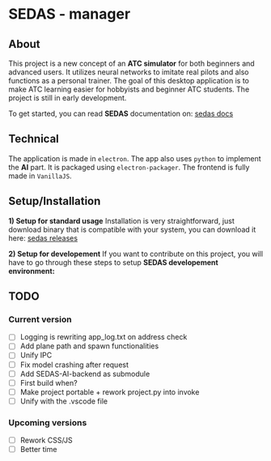 # SEDAS - manager

## About

This project is a new concept of an **ATC simulator** for both beginners and advanced users. It utilizes neural networks to imitate real pilots and also functions as a personal trainer. The goal of this desktop application is to make ATC learning easier for hobbyists and beginner ATC students. The project is still in early development.

To get started, you can read **SEDAS** documentation on: [sedas docs](https://sedas-docs.readthedocs.io/en/latest/)

## Technical

The application is made in `electron`. The app also uses `python` to implement the **AI** part. It is packaged using `electron-packager`. The frontend is fully made in `VanillaJS`.

## Setup/Installation

**1) Setup for standard usage**
Installation is very straightforward, just download binary that is compatible with your system, you can download it here: 
[sedas releases](https://github.com/SEDAS-DevTeam/SEDAS-manager/releases)

**2) Setup for developement**
If you want to contribute on this project, you will have to go through these steps to setup **SEDAS developement environment:**

## TODO

### Current version

- [ ] Logging is rewriting app_log.txt on address check
- [ ] Add plane path and spawn functionalities
- [ ] Unify IPC
- [ ] Fix model crashing after request
- [ ] Add SEDAS-AI-backend as submodule
- [ ] First build when?
- [ ] Make project portable + rework project.py into invoke
- [ ] Unify with the .vscode file

### Upcoming versions

- [ ] Rework CSS/JS
- [ ] Better time